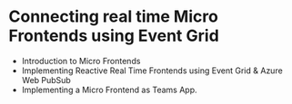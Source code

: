 # Connecting real time Micro Frontends using Event Grid 

- Introduction to Micro Frontends
- Implementing Reactive Real Time Frontends using Event Grid & Azure Web PubSub
- Implementing a Micro Frontend as Teams App.
